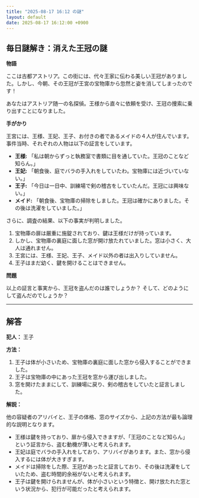 ```yaml
---
title: "2025-08-17 16:12 の謎"
layout: default
date: 2025-08-17 16:12:00 +0900
---
```

## 毎日謎解き：消えた王冠の謎

**物語**

ここは古都アストリア。この街には、代々王家に伝わる美しい王冠がありました。しかし、今朝、その王冠が王宮の宝物庫から忽然と姿を消してしまったのです！

あなたはアストリア随一の名探偵。王様から直々に依頼を受け、王冠の捜索に乗り出すことになりました。

**手がかり**

王宮には、王様、王妃、王子、お付きの者であるメイドの４人が住んでいます。事件当時、それぞれの人物は以下の証言をしています。

*   **王様:** 「私は朝からずっと執務室で書類に目を通していた。王冠のことなど知らん。」
*   **王妃:** 「朝食後、庭でバラの手入れをしていたわ。宝物庫には近づいていない。」
*   **王子:** 「今日は一日中、訓練場で剣の稽古をしていたんだ。王冠には興味ない。」
*   **メイド:** 「朝食後、宝物庫の掃除をしました。王冠は確かにありました。その後は洗濯をしていました。」

さらに、調査の結果、以下の事実が判明しました。

1.  宝物庫の扉は厳重に施錠されており、鍵は王様だけが持っています。
2.  しかし、宝物庫の裏庭に面した窓が開け放たれていました。窓は小さく、大人は通れません。
3.  王宮には、王様、王妃、王子、メイド以外の者は出入りしていません。
4.  王子はまだ幼く、鍵を開けることはできません。

**問題**

以上の証言と事実から、王冠を盗んだのは誰でしょうか？ そして、どのようにして盗んだのでしょうか？

---

## 解答

**犯人：** 王子

**方法：**

1.  王子は体が小さいため、宝物庫の裏庭に面した窓から侵入することができました。
2.  王子は宝物庫の中にあった王冠を窓から運び出しました。
3.  窓を開けたままにして、訓練場に戻り、剣の稽古をしていたと証言しました。

**解説：**

他の容疑者のアリバイと、王子の体格、窓のサイズから、上記の方法が最も論理的な説明となります。

*   王様は鍵を持っており、扉から侵入できますが、「王冠のことなど知らん」という証言から、盗む動機が薄いと考えられます。
*   王妃は庭でバラの手入れをしており、アリバイがあります。また、窓から侵入するには体が大きすぎます。
*   メイドは掃除をした際、王冠があったと証言しており、その後は洗濯をしていたため、盗む時間的余裕がないと考えられます。
*   王子は鍵を開けられませんが、体が小さいという特徴と、開け放たれた窓という状況から、犯行が可能だったと考えられます。
